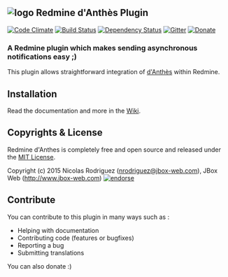 ## ![logo](https://raw.github.com/jbox-web/redmine_danthes/gh-pages/images/redmine_logo.png) Redmine d'Anthès Plugin

[![Code Climate](https://codeclimate.com/github/jbox-web/redmine_danthes.png)](https://codeclimate.com/github/jbox-web/redmine_danthes)
[![Build Status](https://travis-ci.org/jbox-web/redmine_danthes.svg?branch=devel)](https://travis-ci.org/jbox-web/redmine_danthes)
[![Dependency Status](https://gemnasium.com/jbox-web/redmine_danthes.svg)](https://gemnasium.com/jbox-web/redmine_danthes)
[![Gitter](https://badges.gitter.im/Join%20Chat.svg)](https://gitter.im/jbox-web/redmine_danthes?utm_source=badge&utm_medium=badge&utm_campaign=pr-badge)
[![Donate](https://www.paypalobjects.com/en_US/i/btn/btn_donate_LG.gif)](https://www.paypal.com/cgi-bin/webscr?cmd=_s-xclick&hosted_button_id=FBT7E7DAVVEEU)

### A Redmine plugin which makes sending asynchronous notifications easy ;)

This plugin allows straightforward integration of [d'Anthès](https://github.com/dotpromo/danthes) within Redmine.

## Installation

Read the documentation and more in the [Wiki](https://github.com/jbox-web/redmine_danthes/wiki).

## Copyrights & License

Redmine d'Anthes is completely free and open source and released under the [MIT License](https://github.com/jbox-web/redmine_danthes/blob/devel/LICENSE).

Copyright (c) 2015 Nicolas Rodriguez (nrodriguez@jbox-web.com), JBox Web (http://www.jbox-web.com) [![endorse](https://api.coderwall.com/n-rodriguez/endorsecount.png)](https://coderwall.com/n-rodriguez)

## Contribute

You can contribute to this plugin in many ways such as :
* Helping with documentation
* Contributing code (features or bugfixes)
* Reporting a bug
* Submitting translations

You can also donate :)
